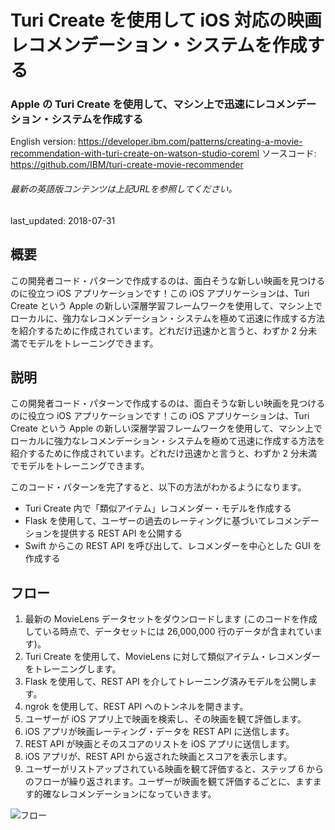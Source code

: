 # Turi Create を使用して iOS 対応の映画レコメンデーション・システムを作成する

### Apple の Turi Create を使用して、マシン上で迅速にレコメンデーション・システムを作成する

English version: https://developer.ibm.com/patterns/creating-a-movie-recommendation-with-turi-create-on-watson-studio-coreml
  ソースコード: https://github.com/IBM/turi-create-movie-recommender

###### 最新の英語版コンテンツは上記URLを参照してください。
last_updated: 2018-07-31

 
## 概要

この開発者コード・パターンで作成するのは、面白そうな新しい映画を見つけるのに役立つ iOS アプリケーションです！この iOS アプリケーションは、Turi Create という Apple の新しい深層学習フレームワークを使用して、マシン上でローカルに、強力なレコメンデーション・システムを極めて迅速に作成する方法を紹介するために作成されています。どれだけ迅速かと言うと、わずか 2 分未満でモデルをトレーニングできます。

## 説明

この開発者コード・パターンで作成するのは、面白そうな新しい映画を見つけるのに役立つ iOS アプリケーションです！この iOS アプリケーションは、Turi Create という Apple の新しい深層学習フレームワークを使用して、マシン上でローカルに強力なレコメンデーション・システムを極めて迅速に作成する方法を紹介するために作成されています。どれだけ迅速かと言うと、わずか 2 分未満でモデルをトレーニングできます。

このコード・パターンを完了すると、以下の方法がわかるようになります。

* Turi Create 内で「類似アイテム」レコメンダー・モデルを作成する
* Flask を使用して、ユーザーの過去のレーティングに基づいてレコメンデーションを提供する REST API を公開する
*  Swift からこの REST API を呼び出して、レコメンダーを中心とした GUI を作成する

## フロー

1. 最新の MovieLens データセットをダウンロードします (このコードを作成している時点で、データセットには 26,000,000 行のデータが含まれています)。
2. Turi Create を使用して、MovieLens に対して類似アイテム・レコメンダーをトレーニングします。
3. Flask を使用して、REST API を介してトレーニング済みモデルを公開します。
4. ngrok を使用して、REST API へのトンネルを開きます。
5. ユーザーが iOS アプリ上で映画を検索し、その映画を観て評価します。
6. iOS アプリが映画レーティング・データを REST API に送信します。
7. REST API が映画とそのスコアのリストを iOS アプリに送信します。
8. iOS アプリが、REST API から返された映画とスコアを表示します。
9. ユーザーがリストアップされている映画を観て評価すると、ステップ 6 からのフローが繰り返されます。ユーザーが映画を観て評価するごとに、ますます的確なレコメンデーションになっていきます。

![フロー](../../images/tcmr_pattern_arch_diagram.png)
